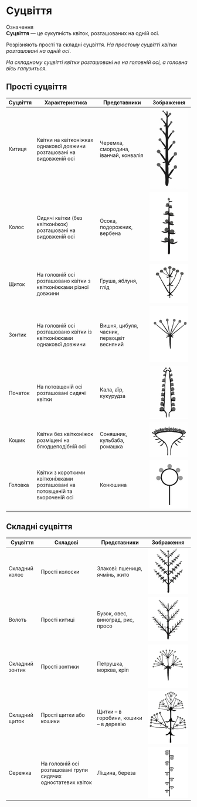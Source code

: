 # Суцвіття

<div class="eoz-wrap">
<span class="eoz">Означення</span>
<div class="eoz-text">
<b>Суцвiття</b> — це сукупнiсть квiток, розташованих на однiй осi.
</div>
</div>

Розрізняють <span class="p1">прості</span> та <span class="p1">складні</span> суцвіття. *На простому суцвітті квітки розташовані на одній осі*.

*На складному суцвітті квітки розташовані не на головній осі, а головна вісь галузиться.*

Прості суцвіття
---------------

<table>
<thead>
<tr>
<th>Суцвiття</th>
<th>Характеристика</th>
<th>Представники</th>
<th>Зображення</th>
</tr>
</thead>
<tbody>
<tr>
<td>Китиця</td>
<td>Квiтки на квiтконiжках
однакової довжини розташованi на видовженiй осi</td>
<td>Черемха, смородина, iванчай, конвалiя</td>
<td><img src="pic2.jpg"></td>
</tr>
<tr>
<td>Колос</td>
<td>Сидячi квiтки (без квiтконiжок) розташованi на видовженiй осi</td>
<td>Осока, подорожник, вербена</td>
<td><img src="pic4.jpg"></td>
</tr>
<tr>
<td>Щиток</td>
<td>На головнiй осi розташовано квiтки з квiтконiжками рiзної довжини</td>
<td>Груша, яблуня, глiд</td>
<td><img src="pic6.jpg"></td>
</tr>
<tr>
<td>Зонтик</td>
<td>На головнiй осi розташовано квiтки iз квiтконiжками однакової довжини</td>
<td>Вишня, цибуля, часник, первоцвiт весняний</td>
<td><img src="pic8.jpg"></td>
</tr>
<tr>
<td>Початок</td>
<td>На потовщенiй осi розташованi сидячi квiтки</td>
<td>Кала, аїр, кукурудза</td>
<td><img src="pic10.jpg"></td>
</tr>
<tr>
<td>Кошик</td>
<td>Квiтки без квiтконiжок розмiщенi на блюдцеподiбнiй осi</td>
<td>Соняшник, кульбаба, ромашка</td>
<td><img src="pic12.jpg"></td>
</tr>
<tr>
<td>Головка</td>
<td>Квiтки з короткими квiтконiжками розташованi на потовщенiй та вкороченiй осi</td>
<td>Конюшина</td>
<td><img src="pic14_new.jpg"></td>
</tr>
</tbody>
</table>

Складні суцвіття
----------------

<table>
<thead>
<tr>
<th>Суцвiття</th>
<th>Складові</th>
<th>Представники</th>
<th>Зображення</th>
</tr>
</thead>
<tbody>
<tr>
<td>Складний колос</td>
<td>Прості колоски</td>
<td>Злакові: пшениця, ячмінь, жито</td>
<td><img src="pic4_skl.jpg"></td>
</tr>
<tr>
<td>Волоть</td>
<td>Прості китиці</td>
<td>Бузок, овес, виноград, рис, просо</td>
<td><img src="pic2_skl.jpg"></td>
</tr>
<tr>
<td>Складний зонтик</td>
<td>Прості зонтики</td>
<td>Петрушка, морква, кріп</td>
<td><img src="pic8_skl.jpg"></td>
</tr>
<tr>
<td>Складний щиток</td>
<td>Прості щитки або кошики</td>
<td>Щитки – в горобини, кошики – в деревію</td>
<td><img src="pic6_skl.jpg"></td>
</tr>
<tr>
<td>Сережка</td>
<td>На головній осі розташовані групи сидячих одностатевих квіток </td>
<td>Ліщина, береза</td>
<td><img src="Seka.jpg"></td>
</tr>
</tbody>
</table>

